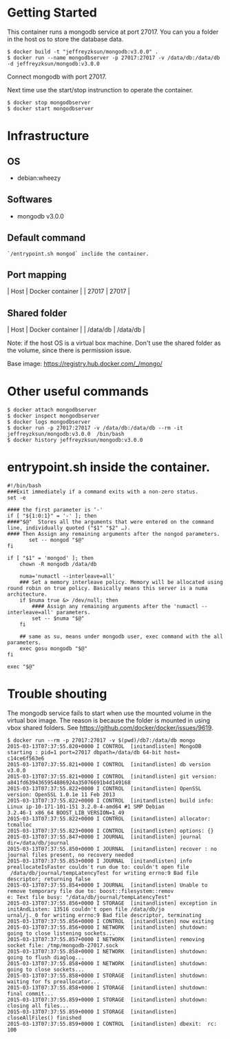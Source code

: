 Getting Started
====
This container runs a mongodb service at port 27017. You can you a folder in the host os to store the database data.

	$ docker build -t "jeffreyzksun/mongodb:v3.0.0" .
	$ docker run --name mongodbserver -p 27017:27017 -v /data/db:/data/db -d jeffreyzksun/mongodb:v3.0.0
	
Connect mongodb with port 27017. 

Next time use the start/stop instrunction to operate the container.

	$ docker stop mongodbserver
	$ docker start mongodbserver

Infrastructure
====
OS
----

- debian:wheezy

Softwares
----

- mongodb v3.0.0

Default command
----

	`/entrypoint.sh mongod` inclide the container. 

Port mapping
----

| Host   | Docker container | 
| 27017  | 27017 			|

Shared folder
----
| Host   	| Docker container 	| 
| /data/db | /data/db 			|

Note: if the host OS is a virtual box machine. Don't use the shared folder as the volume, since there is permission issue.

Base image: https://registry.hub.docker.com/_/mongo/ 

Other useful commands
====

	$ docker attach mongodbserver
	$ docker inspect mongodbserver
	$ docker logs mongodbserver
	$ docker run -p 27017:27017 -v /data/db:/data/db --rm -it jeffreyzksun/mongodb:v3.0.0  /bin/bash 
	$ docker history jeffreyzksun/mongodb:v3.0.0
 
entrypoint.sh inside the container.
===

	#!/bin/bash
	###Exit immediately if a command exits with a non-zero status.
	set -e

	#### the first parameter is ‘-'
	if [ "${1:0:1}" = '-' ]; then
	####"$@"  Stores all the arguments that were entered on the command line, individually quoted ("$1" "$2" …).
	#### Then Assign any remaining arguments after the nongod parameters.
	       set -- mongod "$@"
	fi

	if [ "$1" = 'mongod' ]; then
	    chown -R mongodb /data/db

	    numa='numactl --interleave=all'
		### Set a memory interleave policy. Memory will be allocated using round robin on true policy. Basically means this server is a numa architecture.
	    if $numa true &> /dev/null; then
			#### Assign any remaining arguments after the 'numactl --interleave=all' parameters.
	        set -- $numa "$@"
	    fi

		## same as su, means under mongodb user, exec command with the all parameters.
	    exec gosu mongodb "$@"
	fi

	exec "$@"


Trouble shouting
====

The mongodb service fails to start when use the mounted volume in the virtual box image. The reason is because the  folder is mounted in using vbox shared folders. See https://github.com/docker/docker/issues/9619.

	$ docker run --rm -p 27017:27017 -v $(pwd)/db7:/data/db mongo
	2015-03-13T07:37:55.820+0000 I CONTROL  [initandlisten] MongoDB starting : pid=1 port=27017 dbpath=/data/db 64-bit host=
	c14ce6f563e6
	2015-03-13T07:37:55.821+0000 I CONTROL  [initandlisten] db version v3.0.0
	2015-03-13T07:37:55.821+0000 I CONTROL  [initandlisten] git version: a841fd6394365954886924a35076691b4d149168
	2015-03-13T07:37:55.822+0000 I CONTROL  [initandlisten] OpenSSL version: OpenSSL 1.0.1e 11 Feb 2013
	2015-03-13T07:37:55.822+0000 I CONTROL  [initandlisten] build info: Linux ip-10-171-101-151 3.2.0-4-amd64 #1 SMP Debian
	3.2.46-1 x86_64 BOOST_LIB_VERSION=1_49
	2015-03-13T07:37:55.822+0000 I CONTROL  [initandlisten] allocator: tcmalloc
	2015-03-13T07:37:55.823+0000 I CONTROL  [initandlisten] options: {}
	2015-03-13T07:37:55.847+0000 I JOURNAL  [initandlisten] journal dir=/data/db/journal
	2015-03-13T07:37:55.850+0000 I JOURNAL  [initandlisten] recover : no journal files present, no recovery needed
	2015-03-13T07:37:55.853+0000 I JOURNAL  [initandlisten] info preallocateIsFaster couldn't run due to: couldn't open file
	 /data/db/journal/tempLatencyTest for writing errno:9 Bad file descriptor; returning false
	2015-03-13T07:37:55.854+0000 I JOURNAL  [initandlisten] Unable to remove temporary file due to: boost::filesystem::remov
	e: Text file busy: "/data/db/journal/tempLatencyTest"
	2015-03-13T07:37:55.856+0000 I STORAGE  [initandlisten] exception in initAndListen: 13516 couldn't open file /data/db/jo
	urnal/j._0 for writing errno:9 Bad file descriptor, terminating
	2015-03-13T07:37:55.856+0000 I CONTROL  [initandlisten] now exiting
	2015-03-13T07:37:55.856+0000 I NETWORK  [initandlisten] shutdown: going to close listening sockets...
	2015-03-13T07:37:55.857+0000 I NETWORK  [initandlisten] removing socket file: /tmp/mongodb-27017.sock
	2015-03-13T07:37:55.858+0000 I NETWORK  [initandlisten] shutdown: going to flush diaglog...
	2015-03-13T07:37:55.858+0000 I NETWORK  [initandlisten] shutdown: going to close sockets...
	2015-03-13T07:37:55.858+0000 I STORAGE  [initandlisten] shutdown: waiting for fs preallocator...
	2015-03-13T07:37:55.858+0000 I STORAGE  [initandlisten] shutdown: final commit...
	2015-03-13T07:37:55.859+0000 I STORAGE  [initandlisten] shutdown: closing all files...
	2015-03-13T07:37:55.859+0000 I STORAGE  [initandlisten] closeAllFiles() finished
	2015-03-13T07:37:55.859+0000 I CONTROL  [initandlisten] dbexit:  rc: 100